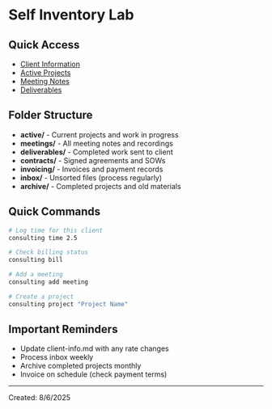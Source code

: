 # Self Inventory Lab

## Quick Access
- [Client Information](client-info.md)
- [Active Projects](active/)
- [Meeting Notes](meetings/)
- [Deliverables](deliverables/)

## Folder Structure
- **active/** - Current projects and work in progress
- **meetings/** - All meeting notes and recordings
- **deliverables/** - Completed work sent to client
- **contracts/** - Signed agreements and SOWs
- **invoicing/** - Invoices and payment records
- **inbox/** - Unsorted files (process regularly)
- **archive/** - Completed projects and old materials

## Quick Commands
```bash
# Log time for this client
consulting time 2.5

# Check billing status
consulting bill

# Add a meeting
consulting add meeting

# Create a project
consulting project "Project Name"
```

## Important Reminders
- Update client-info.md with any rate changes
- Process inbox weekly
- Archive completed projects monthly
- Invoice on schedule (check payment terms)

---
Created: 8/6/2025

